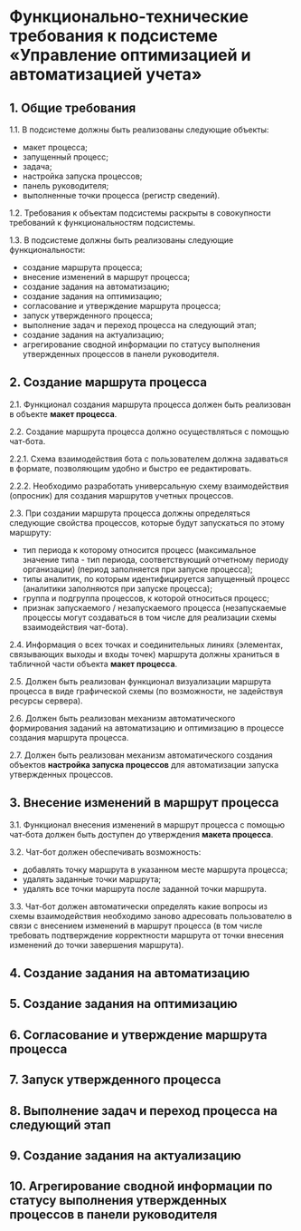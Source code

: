 # Функционально-технические требования к подсистеме «Управление оптимизацией и автоматизацией учета»

## 1. Общие требования

1.1. В подсистеме должны быть реализованы следующие объекты:
- макет процесса;
- запущенный процесс;
- задача;
- настройка запуска процессов;
- панель руководителя;
- выполненные точки процесса (регистр сведений).

1.2. Требования к объектам подсистемы раскрыты в совокупности требований к функциональностям подсистемы.

1.3. В подсистеме должны быть реализованы следующие функциональности:
- создание маршрута процесса;
- внесение изменений в маршрут процесса;
- создание задания на автоматизацию;
- создание задания на оптимизацию;
- согласование и утверждение маршрута процесса;
- запуск утвержденного процесса;
- выполнение задач и переход процесса на следующий этап;
- создание задания на актуализацию;
- агрегирование сводной информации по статусу выполнения утвержденных процессов в панели руководителя.

## 2. Создание маршрута процесса

2.1. Функционал создания маршрута процесса должен быть реализован в объекте **макет процесса**.

2.2. Создание маршрута процесса должно осуществляться с помощью чат-бота.

2.2.1. Схема взаимодействия бота с пользователем должна задаваться в формате, позволяющим удобно и быстро ее редактировать.

2.2.2. Необходимо разработать универсальную схему взаимодействия (опросник) для создания маршрутов учетных процессов.

2.3. При создании маршрута процесса должны определяться следующие свойства процессов, которые будут запускаться по этому маршруту:
- тип периода к которому относится процесс (максимальное значение типа - тип периода, соответствующий отчетному периоду организации) (период заполняется при запуске процесса);
- типы аналитик, по которым идентифицируется запущенный процесс (аналитики заполняются при запуске процесса);
- группа и подгруппа процессов, к которой относиться процесс;
- признак запускаемого / незапускаемого процесса (незапускаемые процессы могут создаваться в том числе для реализации схемы взаимодействия чат-бота).

2.4. Информация о всех точках и соединительных линиях (элементах, связывающих выходы и входы точек) маршрута должны храниться в табличной части объекта **макет процесса**.

2.5. Должен быть реализован функционал визуализации маршрута процесса в виде графической схемы (по возможности, не задействуя ресурсы сервера).

2.6. Должен быть реализован механизм автоматического формирования заданий на автоматизацию и оптимизацию в процессе создания маршрута процесса.

2.7. Должен быть реализован механизм автоматического создания объектов **настройка запуска процессов** для автоматизации запуска утвержденных процессов.

## 3. Внесение изменений в маршрут процесса

3.1. Функционал внесения изменений в маршрут процесса с помощью чат-бота должен быть доступен до утверждения **макета процесса**.

3.2. Чат-бот должен обеспечивать возможность:
- добавлять точку маршрута в указанном месте маршрута процесса;
- удалять заданные точки маршрута;
- удалять все точки маршрута после заданной точки маршрута.

3.3. Чат-бот должен автоматически определять какие вопросы из схемы взаимодействия необходимо заново адресовать пользователю в связи с внесением изменений в маршрут процесса (в том числе требовать подтверждение корректности маршрута от точки внесения изменений до точки завершения маршрута).

## 4. Создание задания на автоматизацию

## 5. Создание задания на оптимизацию

## 6. Согласование и утверждение маршрута процесса

## 7. Запуск утвержденного процесса

## 8. Выполнение задач и переход процесса на следующий этап

## 9. Создание задания на актуализацию

## 10. Агрегирование сводной информации по статусу выполнения утвержденных процессов в панели руководителя
